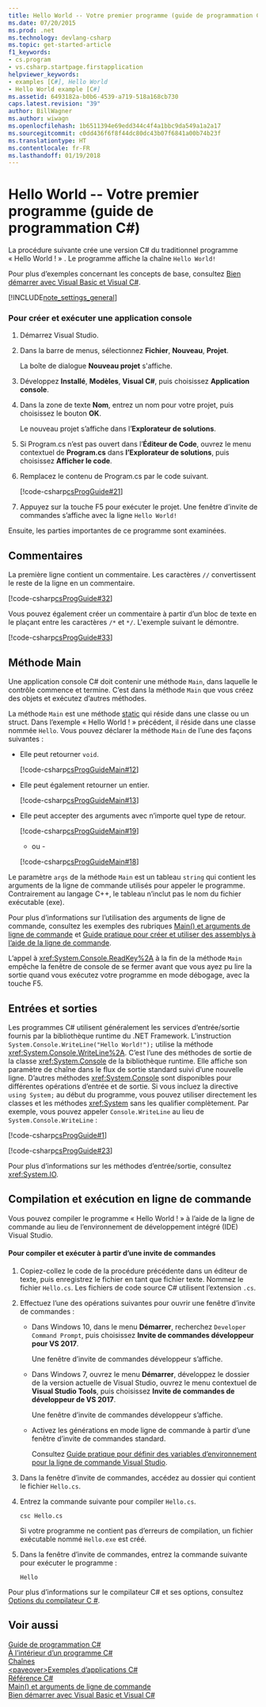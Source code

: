 ```yaml
---
title: Hello World -- Votre premier programme (guide de programmation C#)
ms.date: 07/20/2015
ms.prod: .net
ms.technology: devlang-csharp
ms.topic: get-started-article
f1_keywords:
- cs.program
- vs.csharp.startpage.firstapplication
helpviewer_keywords:
- examples [C#], Hello World
- Hello World example [C#]
ms.assetid: 6493182a-b0b6-4539-a719-518a168cb730
caps.latest.revision: "39"
author: BillWagner
ms.author: wiwagn
ms.openlocfilehash: 1b6511394e69edd344c4f4a1bbc9da549a1a2a17
ms.sourcegitcommit: c0dd436f6f8f44dc80dc43b07f6841a00b74b23f
ms.translationtype: HT
ms.contentlocale: fr-FR
ms.lasthandoff: 01/19/2018
---
```

# <a name="hello-world----your-first-program-c-programming-guide"></a>Hello World -- Votre premier programme (guide de programmation C#)
La procédure suivante crée une version C# du traditionnel programme « Hello World ! » . Le programme affiche la chaîne `Hello World!`  
  
 Pour plus d’exemples concernant les concepts de base, consultez [Bien démarrer avec Visual Basic et Visual C#](/visualstudio/ide/getting-started-with-visual-csharp-and-visual-basic).  
  
[!INCLUDE[note_settings_general](~/includes/note-settings-general-md.md)]  
  
### <a name="to-create-and-run-a-console-application"></a>Pour créer et exécuter une application console  
  
1.  Démarrez Visual Studio.  
  
2.  Dans la barre de menus, sélectionnez **Fichier**, **Nouveau**, **Projet**.  
  
     La boîte de dialogue **Nouveau projet** s'affiche.  
  
3.  Développez **Installé**, **Modèles**, **Visual C#**, puis choisissez **Application console**.  
  
4.  Dans la zone de texte **Nom**, entrez un nom pour votre projet, puis choisissez le bouton **OK**.  
  
     Le nouveau projet s’affiche dans l’**Explorateur de solutions**.  
  
5.  Si Program.cs n’est pas ouvert dans l’**Éditeur de Code**, ouvrez le menu contextuel de **Program.cs** dans **l’Explorateur de solutions**, puis choisissez **Afficher le code**.  
  
6.  Remplacez le contenu de Program.cs par le code suivant.  
  
     [!code-csharp[csProgGuide#21](../../../csharp/programming-guide/inside-a-program/codesnippet/CSharp/hello-world-your-first-program_1.cs)]  
  
7.  Appuyez sur la touche F5 pour exécuter le projet. Une fenêtre d’invite de commandes s’affiche avec la ligne `Hello World!`  
  
 Ensuite, les parties importantes de ce programme sont examinées.  
  
## <a name="comments"></a>Commentaires  
 La première ligne contient un commentaire. Les caractères `//` convertissent le reste de la ligne en un commentaire.  
  
 [!code-csharp[csProgGuide#32](../../../csharp/programming-guide/inside-a-program/codesnippet/CSharp/hello-world-your-first-program_2.cs)]  
  
 Vous pouvez également créer un commentaire à partir d’un bloc de texte en le plaçant entre les caractères `/*` et `*/`. L'exemple suivant le démontre.  
  
 [!code-csharp[csProgGuide#33](../../../csharp/programming-guide/inside-a-program/codesnippet/CSharp/hello-world-your-first-program_3.cs)]  
  
## <a name="main-method"></a>Méthode Main  
 Une application console C# doit contenir une méthode `Main`, dans laquelle le contrôle commence et termine. C’est dans la méthode `Main` que vous créez des objets et exécutez d’autres méthodes.  
  
 La méthode `Main` est une méthode [static](../../../csharp/language-reference/keywords/static.md) qui réside dans une classe ou un struct. Dans l’exemple « Hello World ! » précédent, il réside dans une classe nommée `Hello`. Vous pouvez déclarer la méthode `Main` de l’une des façons suivantes :  
  
-   Elle peut retourner `void`.  
  
     [!code-csharp[csProgGuideMain#12](../../../csharp/programming-guide/inside-a-program/codesnippet/CSharp/hello-world-your-first-program_4.cs)]  
  
-   Elle peut également retourner un entier.  
  
     [!code-csharp[csProgGuideMain#13](../../../csharp/programming-guide/inside-a-program/codesnippet/CSharp/hello-world-your-first-program_5.cs)]  
  
-   Elle peut accepter des arguments avec n’importe quel type de retour.  
  
     [!code-csharp[csProgGuideMain#19](../../../csharp/programming-guide/inside-a-program/codesnippet/CSharp/hello-world-your-first-program_6.cs)]  
  
     - ou -  
  
     [!code-csharp[csProgGuideMain#18](../../../csharp/programming-guide/inside-a-program/codesnippet/CSharp/hello-world-your-first-program_7.cs)]  
  
 Le paramètre `args` de la méthode `Main` est un tableau `string` qui contient les arguments de la ligne de commande utilisés pour appeler le programme. Contrairement au langage C++, le tableau n’inclut pas le nom du fichier exécutable (exe).  
  
 Pour plus d’informations sur l’utilisation des arguments de ligne de commande, consultez les exemples des rubriques [Main() et arguments de ligne de commande](../../../csharp/programming-guide/main-and-command-args/index.md) et [Guide pratique pour créer et utiliser des assemblys à l’aide de la ligne de commande](http://msdn.microsoft.com/library/70f65026-3687-4e9c-ab79-c18b97dd8be4).  
  
 L’appel à <xref:System.Console.ReadKey%2A> à la fin de la méthode `Main` empêche la fenêtre de console de se fermer avant que vous ayez pu lire la sortie quand vous exécutez votre programme en mode débogage, avec la touche F5.  
  
## <a name="input-and-output"></a>Entrées et sorties  
 Les programmes C# utilisent généralement les services d’entrée/sortie fournis par la bibliothèque runtime du .NET Framework. L’instruction `System.Console.WriteLine("Hello World!");` utilise la méthode <xref:System.Console.WriteLine%2A>. C’est l’une des méthodes de sortie de la classe <xref:System.Console> de la bibliothèque runtime. Elle affiche son paramètre de chaîne dans le flux de sortie standard suivi d’une nouvelle ligne. D’autres méthodes <xref:System.Console> sont disponibles pour différentes opérations d’entrée et de sortie. Si vous incluez la directive `using System;` au début du programme, vous pouvez utiliser directement les classes et les méthodes <xref:System> sans les qualifier complètement. Par exemple, vous pouvez appeler `Console.WriteLine` au lieu de `System.Console.WriteLine` :  
  
 [!code-csharp[csProgGuide#1](../../../csharp/programming-guide/inside-a-program/codesnippet/CSharp/hello-world-your-first-program_8.cs)]  
  
 [!code-csharp[csProgGuide#23](../../../csharp/programming-guide/inside-a-program/codesnippet/CSharp/hello-world-your-first-program_9.cs)]  
  
 Pour plus d’informations sur les méthodes d’entrée/sortie, consultez <xref:System.IO>.  
  
## <a name="command-line-compilation-and-execution"></a>Compilation et exécution en ligne de commande  
 Vous pouvez compiler le programme « Hello World ! » à l’aide de la ligne de commande au lieu de l’environnement de développement intégré (IDE) Visual Studio.  
  
#### <a name="to-compile-and-run-from-a-command-prompt"></a>Pour compiler et exécuter à partir d’une invite de commandes  
  
1.  Copiez-collez le code de la procédure précédente dans un éditeur de texte, puis enregistrez le fichier en tant que fichier texte. Nommez le fichier `Hello.cs`. Les fichiers de code source C# utilisent l’extension `.cs`.  
  
2.  Effectuez l’une des opérations suivantes pour ouvrir une fenêtre d’invite de commandes :  
  
    -   Dans Windows 10, dans le menu **Démarrer**, recherchez `Developer Command Prompt`, puis choisissez **Invite de commandes développeur pour VS 2017**.  
  
         Une fenêtre d’invite de commandes développeur s’affiche.  
  
    -   Dans Windows 7, ouvrez le menu **Démarrer**, développez le dossier de la version actuelle de Visual Studio, ouvrez le menu contextuel de **Visual Studio Tools**, puis choisissez **Invite de commandes de développeur de VS 2017**.  
  
         Une fenêtre d’invite de commandes développeur s’affiche.  
  
    -   Activez les générations en mode ligne de commande à partir d’une fenêtre d’invite de commandes standard.  
  
         Consultez [Guide pratique pour définir des variables d’environnement pour la ligne de commande Visual Studio](../../../csharp/language-reference/compiler-options/how-to-set-environment-variables-for-the-visual-studio-command-line.md).  
  
3.  Dans la fenêtre d’invite de commandes, accédez au dossier qui contient le fichier `Hello.cs`.  
  
4.  Entrez la commande suivante pour compiler `Hello.cs`.  
  
     `csc Hello.cs`  
  
     Si votre programme ne contient pas d’erreurs de compilation, un fichier exécutable nommé `Hello.exe` est créé.  
  
5.  Dans la fenêtre d’invite de commandes, entrez la commande suivante pour exécuter le programme :  
  
     `Hello`  
  
 Pour plus d’informations sur le compilateur C# et ses options, consultez [Options du compilateur C #](../../../csharp/language-reference/compiler-options/index.md).
  
## <a name="see-also"></a>Voir aussi  
 [Guide de programmation C#](../../../csharp/programming-guide/index.md)  
 [À l’intérieur d’un programme C#](../../../csharp/programming-guide/inside-a-program/index.md)  
 [Chaînes](../../../csharp/programming-guide/strings/index.md)  
 [\<paveover>Exemples d’applications C#](http://msdn.microsoft.com/library/9a9d7aaa-51d3-4224-b564-95409b0f3e15)  
 [Référence C#](../../../csharp/language-reference/index.md)  
 [Main() et arguments de ligne de commande](../../../csharp/programming-guide/main-and-command-args/index.md)  
 [Bien démarrer avec Visual Basic et Visual C#](/visualstudio/ide/getting-started-with-visual-csharp-and-visual-basic)
